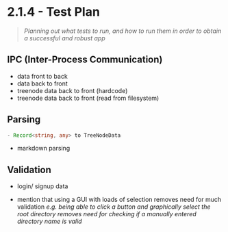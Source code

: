 # 2.1.4 - Test Plan
> *Planning out what tests to run, and how to run them in order to obtain a successful and robust app*

## IPC (Inter-Process Communication)

- data front to back
- data back to front
- treenode data back to front (hardcode)
- treenode data back to front (read from filesystem)

## Parsing

```ts
- Record<string, any> to TreeNodeData
```

- markdown parsing

## Validation

- login/ signup data

- mention that using a GUI with loads of selection removes need for much validation *e.g. being able to click a button and graphically select the root directory removes need for checking if a manually entered directory name is valid*
